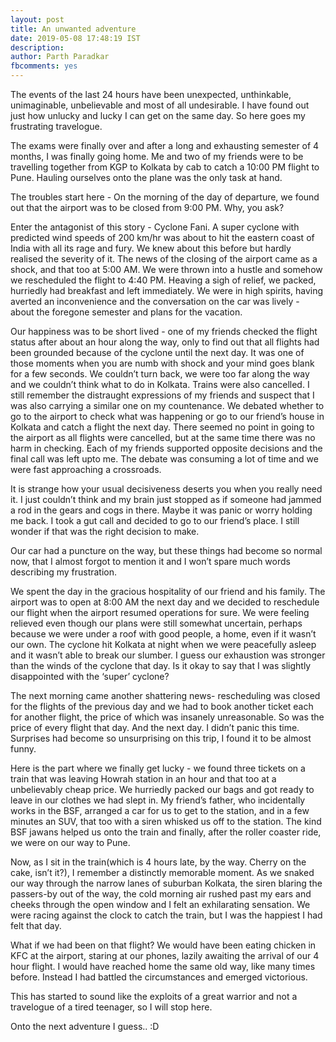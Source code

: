```yaml
---
layout: post
title: An unwanted adventure
date: 2019-05-08 17:48:19 IST
description: 
author: Parth Paradkar
fbcomments: yes
---
```



The events of the last 24 hours have been unexpected, unthinkable, unimaginable, unbelievable and most of all undesirable. I have found out just how unlucky and lucky I can get on the same day. So here goes my frustrating travelogue.

The exams were finally over and after a long and exhausting semester of 4 months, I was finally going home. Me and two of my friends were to be travelling together from KGP to Kolkata by cab to catch a 10:00 PM flight to Pune. Hauling ourselves onto the plane was the only task at hand.

The troubles start here - On the morning of the day of departure, we found out that the airport was to be closed from 9:00 PM. Why, you ask?

Enter the antagonist of this story - Cyclone Fani. A super cyclone with predicted wind speeds of 200 km/hr was about to hit the eastern coast of India with all its rage and fury. We knew about this before but hardly realised the severity of it. The news of the closing of the airport came as a shock, and that too at 5:00 AM. We were thrown into a hustle and somehow we rescheduled the flight to 4:40 PM. Heaving a sigh of relief, we packed, hurriedly had breakfast and left immediately. We were in high spirits, having averted an inconvenience and the conversation on the car was lively - about the foregone semester and plans for the vacation. 

Our happiness was to be short lived - one of my friends checked the flight status after about an hour along the way, only to find out that all flights had been grounded because of the cyclone until the next day. It was one of those moments when you are numb with shock and your mind goes blank for a few seconds. We couldn’t turn back, we were too far along the way and we couldn’t think what to do in Kolkata. Trains were also cancelled. I still remember the distraught expressions of my friends and suspect that I was also carrying a similar one on my countenance. We debated whether to go to the airport to check what was happening or go to our friend’s house in Kolkata and catch a flight the next day. There seemed no point in going to the airport as all flights were cancelled, but at the same time there was no harm in checking. Each of my friends supported opposite decisions and the final call was left upto me. The debate was consuming a lot of time and we were fast approaching a crossroads. 

It is strange how your usual decisiveness deserts you when you really need it. I just couldn’t think and my brain just stopped as if someone had jammed a rod in the gears and cogs in there. Maybe it was panic or worry holding me back. I took a gut call and decided to go to our friend’s place. I still wonder if that was the right decision to make. 

Our car had a puncture on the way, but these things had become so normal now, that I almost forgot to mention it and I won’t spare much words describing my frustration. 

We spent the day in the gracious hospitality of our friend and his family. The airport was to open at 8:00 AM the next day and we decided to reschedule our flight when the airport resumed operations for sure. We were feeling relieved even though our plans were still somewhat uncertain, perhaps because we were under a roof with good people, a home, even if it wasn’t our own. The cyclone hit Kolkata at night when we were peacefully asleep and it wasn’t able to break our slumber. I guess our exhaustion was stronger than the winds of the cyclone that day. Is it okay to say that I was slightly disappointed with the ‘super’ cyclone?

The next morning came another shattering news- rescheduling was closed for the flights of the previous day and we had to book another ticket each for another flight, the price of which was insanely unreasonable. So was the price of every flight that day. And the next day. I didn’t panic this time. Surprises had become so unsurprising on this trip, I found it to be almost funny. 

Here is the part where we finally get lucky - we found three tickets on a train that was leaving Howrah station in an hour and that too at a unbelievably cheap price. We hurriedly packed our bags and got ready to leave in our clothes we had slept in. My friend’s father, who incidentally works in the BSF, arranged a car for us to get to the station, and in a few minutes an SUV, that too with a siren whisked us off to the station. The kind BSF jawans helped us onto the train and finally, after the roller coaster ride, we were on our way to Pune.

Now, as I sit in the train(which is 4 hours late, by the way. Cherry on the cake, isn’t it?), I remember a distinctly memorable moment. As we snaked our way through the narrow lanes of suburban Kolkata, the siren blaring the passers-by out of the way, the cold morning air rushed past my ears and cheeks through the open window and I felt an exhilarating sensation. We were racing against the clock to catch the train, but I was the happiest I had felt that day. 

What if we had been on that flight? We would have been eating chicken in KFC at the airport, staring at our phones, lazily awaiting the arrival of our 4 hour flight. I would have reached home the same old way, like many times before. Instead I had battled the circumstances and emerged victorious. 

This has started to sound like the exploits of a great warrior and not a travelogue of a tired teenager, so I will stop here.

Onto the next adventure I guess.. :D
